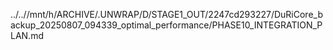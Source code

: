 ../..//mnt/h/ARCHIVE/.UNWRAP/D/STAGE1_OUT/2247cd293227/DuRiCore_backup_20250807_094339_optimal_performance/PHASE10_INTEGRATION_PLAN.md